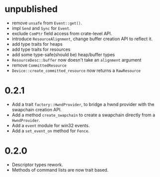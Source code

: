 # unpublished
- remove `unsafe` from `Event::get()`.
- impl `Send` and `Sync` for `Event`.
- exclude `ComPtr` field access from crate-level API.
- introduce `ResourceAlignment`, change buffer creation API to reflect it.
- add type traits for heaps
- add type traits for resources
- add some type-safe(should be) heap/buffer types
- `ResourceDesc::buffer` now doesn't take an `alignment` argument
- remove `CommittedResource`
- `Device::create_committed_resource` now returns a `RawResource`

# 0.2.1
- Add a trait `factory::HwndProvider`, to bridge a hwnd provider with the swapchain creation API.
- Add a method `create_swapchain` to create a swapchain directly from a `HwndProvider`.
- Add a `event` module for win32 events.
- Add a `set_event_on` method for `Fence`.

# 0.2.0
- Descriptor types rework.
- Methods of command lists are now trait based.
